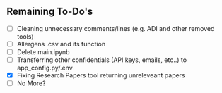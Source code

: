## Remaining To-Do's
- [ ] Cleaning unnecessary comments/lines (e.g. ADI and other removed tools)
- [ ] Allergens .csv and its function
- [ ] Delete main.ipynb
- [ ] Transferring other confidentials (API keys, emails, etc..) to app_config.py/.env
- [X] Fixing Research Papers tool returning unreleveant papers
- [ ] No More?
